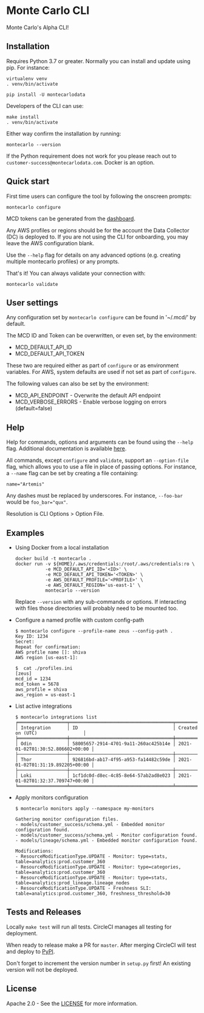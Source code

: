 # Monte Carlo CLI
Monte Carlo's Alpha CLI!

## Installation
Requires Python 3.7 or greater. Normally you can install and update using pip. For instance: 
```
virtualenv venv
. venv/bin/activate

pip install -U montecarlodata
```
Developers of the CLI can use:
```
make install 
. venv/bin/activate
```

Either way confirm the installation by running:
```
montecarlo --version
```

If the Python requirement does not work for you please reach out to `customer-success@montecarlodata.com`. Docker is an option.

## Quick start
First time users can configure the tool by following the onscreen prompts:
```
montecarlo configure
```
MCD tokens can be generated from the [dashboard](https://getmontecarlo.com/settings/api).
 
Any AWS profiles or regions should be for the account the Data Collector (DC) is deployed to. If you are not using the
CLI for onboarding, you may leave the AWS configuration blank.

Use the `--help` flag for details on any advanced options (e.g. creating multiple montecarlo profiles) or any prompts.

That's it! You can always validate your connection with:
```
montecarlo validate
```

## User settings
Any configuration set by `montecarlo configure` can be found in '~/.mcd/' by default.

The MCD ID and Token can be overwritten, or even set, by the environment:
- MCD_DEFAULT_API_ID
- MCD_DEFAULT_API_TOKEN

These two are required either as part of `configure` or as environment variables. 
For AWS, system defaults are used if not set as part of `configure`.

The following values can also be set by the environment:
- MCD_API_ENDPOINT - Overwrite the default API endpoint
- MCD_VERBOSE_ERRORS - Enable verbose logging on errors (default=false)

## Help
Help for commands, options and arguments can be found using the `--help` flag.
Additional documentation is available [here](https://docs.getmontecarlo.com/docs).

All commands, except `configure` and `validate`, support an `--option-file` flag, which allows you to use a file in place of passing options.
For instance, a `--name` flag can be set by creating a file containing:
```
name="Artemis"
```
Any dashes must be replaced by underscores. For instance, `--foo-bar` would be `foo_bar="qux"`.

Resolution is CLI Options > Option File.

## Examples
- Using Docker from a local installation
    ```
    docker build -t montecarlo .
    docker run -v ${HOME}/.aws/credentials:/root/.aws/credentials:ro \
               -e MCD_DEFAULT_API_ID='<ID>' \
               -e MCD_DEFAULT_API_TOKEN='<TOKEN>' \
               -e AWS_DEFAULT_PROFILE='<PROFILE>' \
               -e AWS_DEFAULT_REGION='us-east-1' \
               montecarlo --version
    ```
    Replace `--version` with any sub-commands or options. If interacting with files those directories will probably need to be mounted too.


- Configure a named profile with custom config-path
    ```
    $ montecarlo configure --profile-name zeus --config-path .
    Key ID: 1234
    Secret:
    Repeat for confirmation: 
    AWS profile name []: shiva
    AWS region [us-east-1]:
  
    $  cat ./profiles.ini 
    [zeus]
    mcd_id = 1234
    mcd_token = 5678
    aws_profile = shiva
    aws_region = us-east-1
    ```
  
- List active integrations
    ```
    $ montecarlo integrations list
    ╒══════════════════╤══════════════════════════════════════╤══════════════════════════════════╕
    │ Integration      │ ID                                   │ Created on (UTC)                 │
    ╞══════════════════╪══════════════════════════════════════╪══════════════════════════════════╡
    │ Odin             │ 58005657-2914-4701-9a11-260ac425b14e │ 2021-01-02T01:30:52.806602+00:00 │
    ├──────────────────┼──────────────────────────────────────┼──────────────────────────────────┤
    │ Thor             │ 926816bd-ab17-4f95-a953-fa14482c59de │ 2021-01-02T01:31:19.892205+00:00 │
    ├──────────────────┼──────────────────────────────────────┼──────────────────────────────────┤
    │ Loki             │ 1cf1dc0d-d8ec-4c85-8e64-57ab2ad8e023 │ 2021-01-02T01:32:37.709747+00:00 │
    ╘══════════════════╧══════════════════════════════════════╧══════════════════════════════════╛
    ```

- Apply monitors configuration

    ```
    $ montecarlo monitors apply --namespace my-monitors

    Gathering monitor configuration files.
    - models/customer_success/schema.yml - Embedded monitor configuration found.
    - models/customer_success/schema.yml - Monitor configuration found.
    - models/lineage/schema.yml - Embedded monitor configuration found.
    
    Modifications:
    - ResourceModificationType.UPDATE - Monitor: type=stats, table=analytics:prod.customer_360
    - ResourceModificationType.UPDATE - Monitor: type=categories, table=analytics:prod.customer_360
    - ResourceModificationType.UPDATE - Monitor: type=stats, table=analytics:prod_lineage.lineage_nodes
    - ResourceModificationType.UPDATE - Freshness SLI: table=analytics:prod.customer_360, freshness_threshold=30
    ```

## Tests and Releases
Locally `make test` will run all tests. CircleCI manages all testing for deployment.

When ready to release make a PR for `master`. After merging CircleCI will test and deploy to [PyPI](https://pypi.org/project/montecarlodata/).

Don't forget to increment the version number in `setup.py` first! An existing version will not be deployed.

## License
Apache 2.0 - See the [LICENSE](http://www.apache.org/licenses/LICENSE-2.0) for more information.